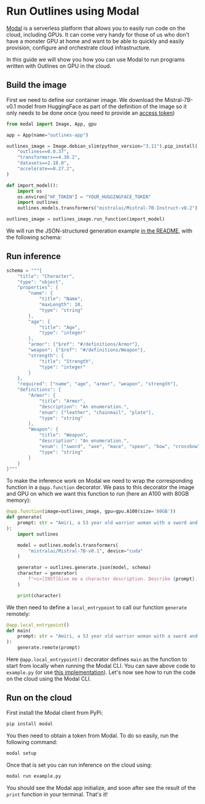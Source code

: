 # Run Outlines using Modal

[Modal](https://modal.com/) is a serverless platform that allows you to easily run code on the cloud, including GPUs. It can come very handy for those of us who don't have a monster GPU at home and want to be able to quickly and easily provision, configure and orchestrate cloud infrastructure.

In this guide we will show you how you can use Modal to run programs written with Outlines on GPU in the cloud.

## Build the image

First we need to define our container image. We download the Mistral-7B-v0.1 model from HuggingFace as part of the definition of the image so it only needs to be done once (you need to provide an [access token](https://huggingface.co/settings/tokens))

```python
from modal import Image, App, gpu

app = App(name="outlines-app")

outlines_image = Image.debian_slim(python_version="3.11").pip_install(
    "outlines==0.0.37",
    "transformers==4.38.2",
    "datasets==2.18.0",
    "accelerate==0.27.2",
)

def import_model():
    import os
    os.environ["HF_TOKEN"] = "YOUR_HUGGINGFACE_TOKEN"
    import outlines
    outlines.models.transformers("mistralai/Mistral-7B-Instruct-v0.2")

outlines_image = outlines_image.run_function(import_model)
```

We will run the JSON-structured generation example [in the README](https://github.com/outlines-dev/outlines?tab=readme-ov-file#efficient-json-generation-following-a-json-schema), with the following schema:

## Run inference

```python
schema = """{
    "title": "Character",
    "type": "object",
    "properties": {
        "name": {
            "title": "Name",
            "maxLength": 10,
            "type": "string"
        },
        "age": {
            "title": "Age",
            "type": "integer"
        },
        "armor": {"$ref": "#/definitions/Armor"},
        "weapon": {"$ref": "#/definitions/Weapon"},
        "strength": {
            "title": "Strength",
            "type": "integer"
        }
    },
    "required": ["name", "age", "armor", "weapon", "strength"],
    "definitions": {
        "Armor": {
            "title": "Armor",
            "description": "An enumeration.",
            "enum": ["leather", "chainmail", "plate"],
            "type": "string"
        },
        "Weapon": {
            "title": "Weapon",
            "description": "An enumeration.",
            "enum": ["sword", "axe", "mace", "spear", "bow", "crossbow"],
            "type": "string"
        }
    }
}"""
```

To make the inference work on Modal we need to wrap the corresponding function in a `@app.function` decorator. We pass to this decorator the image and GPU on which we want this function to run (here an A100 with 80GB memory):

```python
@app.function(image=outlines_image, gpu=gpu.A100(size='80GB'))
def generate(
    prompt: str = "Amiri, a 53 year old warrior woman with a sword and leather armor.",
):
    import outlines

    model = outlines.models.transformers(
        "mistralai/Mistral-7B-v0.1", device="cuda"
    )

    generator = outlines.generate.json(model, schema)
    character = generator(
        f"<s>[INST]Give me a character description. Describe {prompt}.[/INST]"
    )

    print(character)
```

We then need to define a `local_entrypoint` to call our function `generate` remotely:

```python
@app.local_entrypoint()
def main(
    prompt: str = "Amiri, a 53 year old warrior woman with a sword and leather armor.",
):
    generate.remote(prompt)
```

Here `@app.local_entrypoint()` decorator defines `main` as the function to start from locally when running the Modal CLI. You can save above code to `example.py` (or use [this implementation](https://github.com/outlines-dev/outlines/blob/main/examples/modal_example.py)). Let's now see how to run the code on the cloud using the Modal CLI.

## Run on the cloud

First install the Modal client from PyPi:

```bash
pip install modal
```

You then need to obtain a token from Modal. To do so easily, run the following command:

```bash
modal setup
```

Once that is set you can run inference on the cloud using:

```bash
modal run example.py
```

You should see the Modal app initialize, and soon after see the result of the `print` function in your terminal. That's it!
